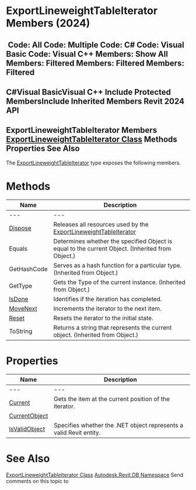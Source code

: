# ExportLineweightTableIterator Members (2024)

﻿
 Code: All Code: Multiple Code: C# Code: Visual Basic Code: Visual C++  Members: Show All Members: Filtered Members: Filtered Members: Filtered   
---  
C#Visual BasicVisual C++
Include Protected MembersInclude Inherited Members
Revit 2024 API  
---  
ExportLineweightTableIterator Members  
[ExportLineweightTableIterator Class](84d255f3-ffc6-5458-1655-f109db371045.md "ExportLineweightTableIterator Class") Methods Properties See Also  
---  
The [ExportLineweightTableIterator](84d255f3-ffc6-5458-1655-f109db371045.md "ExportLineweightTableIterator Class") type exposes the following members.
# Methods
| Name | Description |
| --- | --- |
| --- | --- | --- |
| [Dispose](be216377-f4c1-82e4-46a1-48b7f71b8627.md "Dispose Method") | Releases all resources used by the [ExportLineweightTableIterator](84d255f3-ffc6-5458-1655-f109db371045.md "ExportLineweightTableIterator Class") |
| Equals | Determines whether the specified Object is equal to the current Object. (Inherited from Object.) |
| GetHashCode | Serves as a hash function for a particular type.  (Inherited from Object.) |
| GetType | Gets the Type of the current instance. (Inherited from Object.) |
| [IsDone](a95bd17b-d1b6-c3da-def1-0b1f06477e0f.md "IsDone Method") | Identifies if the iteration has completed. |
| [MoveNext](281d3c22-5504-96a6-396d-591acd9d9cd0.md "MoveNext Method") | Increments the iterator to the next item. |
| [Reset](df3e61dd-bce6-ddb1-ddad-cbc99bc3b682.md "Reset Method") | Resets the iterator to the initial state. |
| ToString | Returns a string that represents the current object. (Inherited from Object.) |

# Properties
| Name | Description |
| --- | --- |
| --- | --- | --- |
| [Current](5dee5410-9cb5-5053-a9bb-bd83280dc983.md "Current Property") | Gets the item at the current position of the iterator. |
| [CurrentObject](a2230dfa-660d-d504-f08d-726df51dc44d.md "CurrentObject Property") |
| [IsValidObject](83ca0005-4722-2b92-21b6-7be74e1b6d8b.md "IsValidObject Property") | Specifies whether the .NET object represents a valid Revit entity. |

# See Also
[ExportLineweightTableIterator Class](84d255f3-ffc6-5458-1655-f109db371045.md "ExportLineweightTableIterator Class")
[Autodesk.Revit.DB Namespace](87546ba7-461b-c646-cbb1-2cb8f5bff8b2.md "Autodesk.Revit.DB Namespace")
Send comments on this topic to 